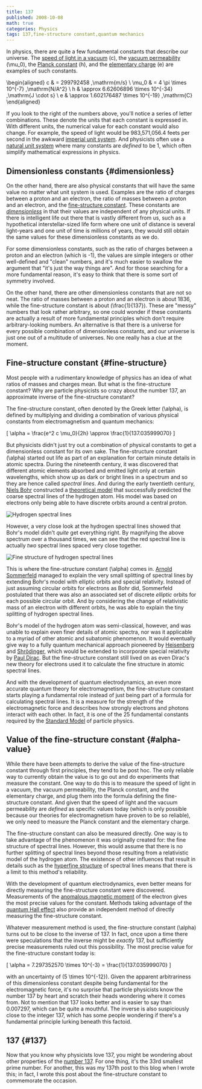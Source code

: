 ```yaml
---
title: 137
published: 2008-10-08
math: true
categories: Physics
tags: 137,fine-structure constant,quantum mechanics
---
```


In physics, there are quite a few fundamental constants that describe our universe.
The [speed of light in a vacuum](https://en.wikipedia.org/wiki/Speed_of_light) \(c\),
the [vacuum permeability](https://en.wikipedia.org/wiki/Vacuum_permittivity) \(\mu_0\),
the [Planck constant](https://en.wikipedia.org/wiki/Planck_constant) \(h\),
and the [elementary charge](https://en.wikipedia.org/wiki/Elementary_charge) \(e\)
are examples of such constants.

<!--more-->

\begin{aligned}
c & = 299792458 \,\mathrm{m/s} \\
\mu_0 & = 4 \pi \times 10^{-7} \,\mathrm{N/A^2} \\
h & \approx 6.62606896 \times 10^{-34} \,\mathrm{J \cdot s} \\
e & \approx 1.602176487 \times 10^{-19} \,\mathrm{C}
\end{aligned}

If you look to the right of the numbers above,
you'll notice a series of letter combinations.
These denote the units that each constant is expressed in.
With different units, the numerical value for each constant would also change.
For example, the speed of light would be 983,571,056.4 feets per second
in the awkward [imperial unit system](https://en.wikipedia.org/wiki/Imperial_units).
And physicists often use a [natural unit system](https://en.wikipedia.org/wiki/Natural_units)
where many constants are _defined_ to be 1, which often simplify mathematical expressions in physics.

## Dimensionless constants {#dimensionless}

On the other hand, there are also physical constants
that will have the same value no matter what unit system is used.
Examples are the ratio of charges between a proton and an electron,
the ratio of masses between a proton and an electron,
and the [fine-structure constant](https://physics.nist.gov/cuu/Constants/alpha.html).
These constants are [_dimensionless_](https://en.wikipedia.org/wiki/Dimensionless_quantity)
in that their values are independent of any physical units.
If there is intelligent life out there that is vastly different from us,
such as a hypothetical interstellar-sized life form
where one unit of distance is several light-years
and one unit of time is millions of years,
they would still obtain the same values for these dimensionless constants as we do.

For some dimensionless constants,
such as the ratio of charges between a proton and an electron (which is -1),
the values are simple integers or other well-defined and "clean" numbers,
and it's much easier to swallow the argument that "it's just the way things are".
And for those searching for a more fundamental reason,
it's easy to think that there is some sort of symmetry involved.

On the other hand, there are other dimensionless constants that are not so neat.
The ratio of masses between a proton and an electron is about 1836,
while the fine-structure constant is about \(\frac{1}{137}\).
These are "messy" numbers that look rather arbitrary,
so one could wonder if these constants are actually a result 
of more fundamental principles which don't require arbitrary-looking numbers.
An alternative is that there is a universe for every possible combination of dimensionless constants,
and our universe is just one out of a multitude of universes.
No one really has a clue at the moment.

## Fine-structure constant {#fine-structure}

Most people with a rudimentary knowledge of physics has
an idea of what ratios of masses and charges mean.
But what is the fine-structure constant?
Why are particle physicists so crazy about the number 137,
an approximate inverse of the fine-structure constant?

The fine-structure constant, often denoted by the Greek letter \(\alpha\),
is defined by multiplying and dividing a combination of
various physical constants from electromagnetism and quantum mechanics:

\[ \alpha = \frac{e^2 c \mu_0}{2h} \approx \frac{1}{137.035999070} \]

But physicists didn't just try out a combination of physical constants
to get a dimensionless constant for its own sake.
The fine-structure constant \(\alpha\) started out life as
part of an explanation for certain minute details in atomic spectra.
During the nineteenth century, it was discovered that different atomic elements
absorbed and emitted light only at certain wavelengths,
which show up as dark or bright lines in a spectrum
and so they are hence called _spectral lines_.
And during the early twentieth century, [Niels Bohr](https://en.wikipedia.org/wiki/Niels_Bohr)
constructed a [theoretical model](https://en.wikipedia.org/wiki/Bohr_model)
that successfully predicted the coarse spectral lines of the hydrogen atom.
His model was based on electrons only being able to have discrete orbits around a central proton.

![Hydrogen spectral lines](http://blog.chungyc.org/wp-content/uploads/2008/10/broad-spectrum.png)

However, a very close look at the hydrogen spectral lines showed
that Bohr's model didn't _quite_ get everything right.
By magnifying the above spectrum over a thousand times,
we can see that the red spectral line is actually _two_ spectral lines spaced very close together.

![Fine structure of hydrogen spectral lines](http://blog.chungyc.org/wp-content/uploads/2008/10/fine-structure.png)

This is where the fine-structure constant \(\alpha\) comes in.
[Arnold Sommerfeld](https://en.wikipedia.org/wiki/Arnold_Sommerfeld) managed
to explain the very small splitting of spectral lines
by extending Bohr's model with elliptic orbits and special relativity.
Instead of just assuming circular orbits for electrons as Bohr did,
Sommerfeld postulated that there was also an associated set of
discrete _elliptic_ orbits for each possible circular orbit.
And by considering the change of relativistic mass of an electron with different orbits,
he was able to explain the tiny splitting of hydrogen spectral lines.

Bohr's model of the hydrogen atom was semi-classical, however,
and was unable to explain even finer details of atomic spectra,
nor was it applicable to a myriad of other atomic and subatomic phenomenon.
It would eventually give way to a fully quantum mechanical approach pioneered
by [Heisenberg](https://en.wikipedia.org/wiki/Werner_Heisenberg)
and [Shrödinger](https://en.wikipedia.org/wiki/Erwin_Schr%C3%B6dinger),
which would be extended to incorporate special relativity
by [Paul Dirac](https://en.wikipedia.org/wiki/Paul_dirac).
But the fine-structure constant still lived on as even Dirac's new theory
for electrons used it to calculate the fine structure in atomic spectral lines.

And with the development of quantum electrodynamics,
an even more accurate quantum theory for electromagnetism,
the fine-structure constant starts playing a fundamental role
instead of just being part of a formula for calculating spectral lines.
It is a measure for the strength of the electromagnetic force
and describes how strongly electrons and photons interact with each other.
In fact, it is one of the 25 fundamental constants required by
the [Standard Model](https://en.wikipedia.org/wiki/Standard_Model) of particle physics.

## Value of the fine-structure constant {#alpha-value}

While there have been attempts to derive the value of
the fine-structure constant through first principles, they tend to be post hoc.
The only reliable way to currently obtain the value is
to go out and do experiments that measure the constant.
One way to do this is to measure the speed of light in a vacuum,
the vacuum permeability, the Planck constant, and the elementary charge,
and plug them into the formula defining the fine-structure constant.
And given that the speed of light and the vacuum permeability are _defined_ as specific values today
(which is only possible because our theories for electromagnetism have proven to be so reliable),
we only need to measure the Planck constant and the elementary charge.

The fine-structure constant can also be measured directly.
One way is to take advantage of the phenomenon it was originally created for:
the fine structure of spectral lines.
However, this would assume that there is no further splitting of spectral lines
beyond those resulting from a relativistic model of the hydrogen atom.
The existence of other influences that result in details such as
the [hyperfine structure](https://en.wikipedia.org/wiki/Hyperfine_structure)
of spectral lines means that there is a limit to this method's reliability.

With the development of quantum electrodynamics,
even better means for directly measuring the fine-structure constant were discovered.
Measurements of the [anomalous magnetic moment](https://en.wikipedia.org/wiki/Anomalous_magnetic_moment)
of the electron gives the most precise values for the constant.
Methods taking advantage of the [quantum Hall effect](https://en.wikipedia.org/wiki/Quantum_Hall_effect)
also provide an independent method of directly measuring the fine-structure constant.

Whatever measurement method is used,
the fine-structure constant \(\alpha\) turns out to be close to the inverse of 137.
In fact, once upon a time there were speculations that the inverse might be _exactly_ 137,
but sufficiently precise measurements ruled out this possibility.
The most precise value for the fine-structure constant today is:

\[ \alpha = 7.297352570 \times 10^{-3} = \frac{1}{137.035999070} \]

with an uncertainty of \(5 \times 10^{-12}\).
Given the apparent arbitrariness of this dimensionless constant
despite being fundamental for the electromagnetic force,
it's no surprise that particle physicists know the number 137 by heart
and scratch their heads wondering where it comes from.
Not to mention that 137 looks better and is easier to say than 0.007297,
which can be quite a mouthful.
The inverse is also suspiciously close to the integer 137,
which has some people wondering if there's a fundamental principle lurking beneath this factoid.

## 137 {#137}

Now that you know why physicists love 137,
you might be wondering about other properties of
the [number 137](https://en.wikipedia.org/wiki/137_(number)).
For one thing, it's the 33rd smallest prime number.
For another, this was my 137th post to this blog when I wrote this;
in fact, I wrote this post about the fine-structure constant to commemorate the occasion.
